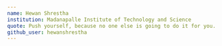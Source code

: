 ```yaml
---
name: Hewan Shrestha
institution: Madanapalle Institute of Technology and Science
quote: Push yourself, because no one else is going to do it for you.
github_user: hewanshrestha
---
```


